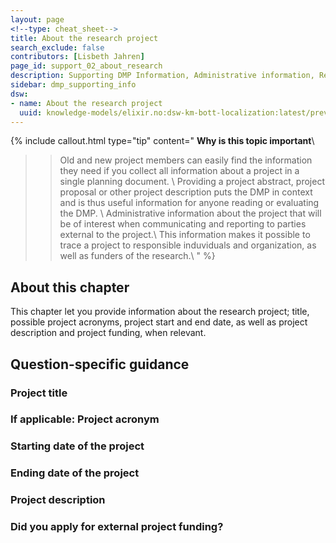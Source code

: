 ```yaml
---
layout: page
<!--type: cheat_sheet-->
title: About the research project
search_exclude: false
contributors: [Lisbeth Jahren]
page_id: support_02_about_research
description: Supporting DMP Information, Administrative information, Research project, Contributors, Funding
sidebar: dmp_supporting_info
dsw:
- name: About the research project
  uuid: knowledge-models/elixir.no:dsw-km-bott-localization:latest/preview?questionUuid=f0ef08fd-d733-465c-bc66-5de0b826c41b
---
```


{% include callout.html type="tip" content="
**Why is this topic important**\\
>> Old and new project members can easily find the information they need if you collect all information about a project in a single planning document. \\
>> Providing a project abstract, project proposal or other project description puts the DMP in context and is thus useful information for anyone reading or evaluating the DMP. \\
>> Administrative information about the project that will be of interest when communicating and reporting to parties external to the project.\\
>> This information makes it possible to trace a project to responsible induviduals and organization, as well as funders of the research.\\
" %}

## About this chapter

This chapter let you provide information about the research project; title, possible project acronyms, project start and end date, as well as project description and project funding, when relevant.  

## Question-specific guidance

### Project title

### If applicable: Project acronym

### Starting date of the project

### Ending date of the project

### Project description

### Did you apply for external project funding?



